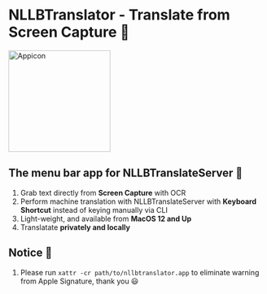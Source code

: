 # NLLBTranslator - Translate from Screen Capture 🌟
<img width="200" alt="Appicon" src="https://github.com/user-attachments/assets/f5474dc8-5c59-461a-9a8f-d9f2f38e30ca" />

## The menu bar app for NLLBTranslateServer 💬
1. Grab text directly from **Screen Capture** with OCR 
2. Perform machine translation with NLLBTranslateServer with **Keyboard Shortcut** instead of keying manually via CLI
3. Light-weight, and available from **MacOS 12 and Up**
4. Translatate **privately and locally**

## Notice 🔔
1. Please run `xattr -cr path/to/nllbtranslator.app` to eliminate warning from Apple Signature, thank you 😃
